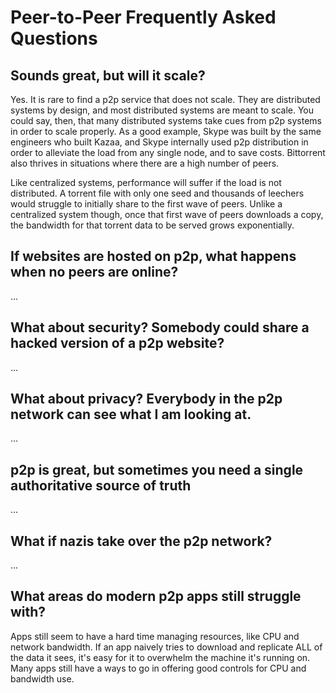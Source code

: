 # Peer-to-Peer Frequently Asked Questions

## Sounds great, but will it scale?

Yes. It is rare to find a p2p service that does not scale. They are distributed
systems by design, and most distributed systems are meant to scale. You could
say, then, that many distributed systems take cues from p2p systems in order to
scale properly. As a good example, Skype was built by the same engineers who
built Kazaa, and Skype internally used p2p distribution in order to alleviate
the load from any single node, and to save costs. Bittorrent also thrives in
situations where there are a high number of peers.

Like centralized systems, performance will suffer if the load is not
distributed. A torrent file with only one seed and thousands of leechers would
struggle to initially share to the first wave of peers. Unlike a centralized
system though, once that first wave of peers downloads a copy, the bandwidth for
that torrent data to be served grows exponentially.

## If websites are hosted on p2p, what happens when no peers are online?

...

## What about security? Somebody could share a hacked version of a p2p website?

...

## What about privacy? Everybody in the p2p network can see what I am looking at.

...

## p2p is great, but sometimes you need a single authoritative source of truth

...

## What if nazis take over the p2p network?

...

## What areas do modern p2p apps still struggle with?

Apps still seem to have a hard time managing resources, like CPU and network
bandwidth. If an app naively tries to download and replicate ALL of the data it
sees, it's easy for it to overwhelm the machine it's running on. Many apps still
have a ways to go in offering good controls for CPU and bandwidth use.

